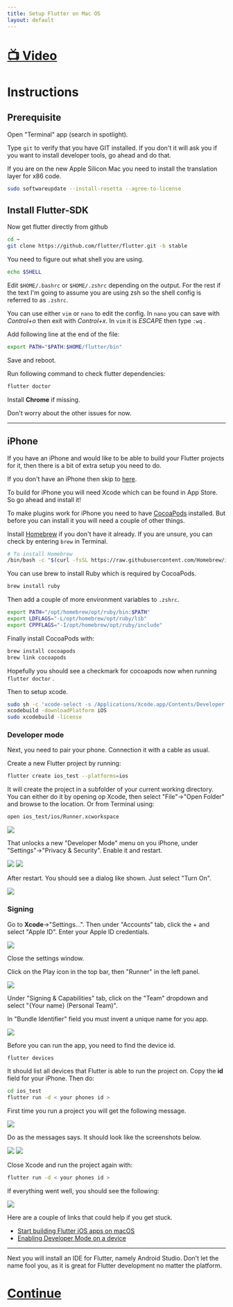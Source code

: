 ```yaml
---
title: Setup Flutter on Mac OS
layout: default
---
```


# [📺 Video](https://easv.cloud.panopto.eu/Panopto/Pages/Viewer.aspx?id=c2a6f1e2-dca0-4462-96a0-b0d100e54e5b)

# Instructions

## Prerequisite

Open "Terminal" app (search in spotlight).

Type `git` to verify that you have GIT installed.
If you don't it will ask you if you want to install developer tools, go ahead and do that.

If you are on the new Apple Silicon Mac you need to install the translation layer for x86 code.

```sh
sudo softwareupdate --install-rosetta --agree-to-license
```

## Install Flutter-SDK

Now get flutter directly from github

```sh
cd ~
git clone https://github.com/flutter/flutter.git -b stable
```

You need to figure out what shell you are using.

```sh
echo $SHELL
```

Edit `$HOME/.bashrc` or `$HOME/.zshrc` depending on the output.
For the rest if the text I'm going to assume you are using zsh so the shell
config is referred to as `.zshrc`.

You can use either `vim` or `nano` to edit the config.
In `nano` you can save with *Control+o* then exit with *Control+x*.
In `vim` it is *ESCAPE* then type `:wq` .

Add following line at the end of the file:

```sh
export PATH="$PATH:$HOME/flutter/bin"
```

Save and reboot.

Run following command to check flutter dependencies:

```sh
flutter doctor
```

Install **Chrome** if missing.

Don't worry about the other issues for now.

---

## iPhone

If you have an iPhone and would like to be able to build your Flutter projects
for it, then there is a bit of extra setup you need to do.

If you don't have an iPhone then skip to [here](./android_studio.md).

To build for iPhone you will need Xcode which can be found in App Store.
So go ahead and install it!

To make plugins work for iPhone you need to have
[CocoaPods](https://cocoapods.org/) installed.
But before you can install it you will need a couple of other things.

Install [Homebrew](https://brew.sh/) if you don't have it already.
If you are unsure, you can check by entering `brew` in Terminal.

```sh
# To install Homebrew
/bin/bash -c "$(curl -fsSL https://raw.githubusercontent.com/Homebrew/install/HEAD/install.sh)"
```

You can use brew to install Ruby which is required by CocoaPods.

```sh
brew install ruby
```

Then add a couple of more environment variables to `.zshrc`.

```sh
export PATH="/opt/homebrew/opt/ruby/bin:$PATH"
export LDFLAGS="-L/opt/homebrew/opt/ruby/lib"
export CPPFLAGS="-I/opt/homebrew/opt/ruby/include"
```

Finally install CocoaPods with:

```sh
brew install cocoapods
brew link cocoapods
```

Hopefully you should see a checkmark for cocoapods now when running `flutter doctor` .

Then to setup xcode.

```sh
sudo sh -c 'xcode-select -s /Applications/Xcode.app/Contents/Developer && xcodebuild -runFirstLaunch'
xcodebuild -downloadPlatform iOS
sudo xcodebuild -license
```

### Developer mode

Next, you need to pair your phone.
Connection it with a cable as usual.

Create a new Flutter project by running:

```sh
flutter create ios_test --platforms=ios
```

It will create the project in a subfolder of your current working directory.
You can either do it by opening op Xcode, then select "File"->"Open Folder" and
browse to the location.
Or from Terminal using:

```sh
open ios_test/ios/Runner.xcworkspace
```

![](./screenshots/mac_xcode_device.png)

That unlocks a new "Developer Mode" menu  on you iPhone, under
"Settings"->"Privacy & Security".
Enable it and restart.

![](./screenshots/ios_developer_mode1.jpeg)
![](./screenshots/ios_developer_mode2.jpeg)

After restart.
You should see a dialog like shown.
Just select "Turn On".

![](./screenshots/ios_developer_mode3.jpeg)

### Signing

Go to **Xcode**->"Settings...".
Then under "Accounts" tab, click the + and select "Apple ID".
Enter your Apple ID credentials.

![](./screenshots/mac_xcode_accounts.png)

Close the settings window.

Click on the Play icon in the top bar, then "Runner" in the left panel.

![](./screenshots/mac_xcode_runner.png)

Under "Signing & Capabilities" tab, click on the "Team" dropdown and select "{Your name} (Personal Team)".

In "Bundle Identifier" field you must invent a unique name for you app.

![](./screenshots/mac_xcode_signing.png)

Before you can run the app, you need to find the device id.

```sh
flutter devices
```

It should list all devices that Flutter is able to run the project on.
Copy the **id** field for your iPhone.
Then do:

```sh
cd ios_test
flutter run -d < your phones id >
```

First time you run a project you will get the following message.

![](./screenshots/mac_xcode_first_run.png)

Do as the messages says.
It should look like the screenshots below.

![](./screenshots/ios_vpn1.jpeg)
![](./screenshots/ios_vpn2.jpeg)

Close Xcode and run the project again with:

```sh
flutter run -d < your phones id >
```

If everything went well, you should see the following:

![](./screenshots/ios_flutter_demo.jpeg)

Here are a couple of links that could help if you get stuck.

- [Start building Flutter iOS apps on macOS](https://docs.flutter.dev/get-started/install/macos/mobile-ios?tab=physical)
- [Enabling Developer Mode on a device](https://developer.apple.com/documentation/xcode/enabling-developer-mode-on-a-device)

---

Next you will install an IDE for Flutter, namely Android Studio.
Don't let the name fool you, as it is great for Flutter development no matter the platform.

# [Continue](android-studio)
